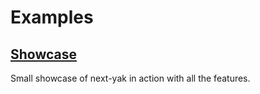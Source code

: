 # Examples

## [Showcase](https://github.com/jantimon/next-yak/tree/main/packages/example)

Small showcase of next-yak in action with all the features.
